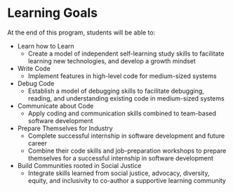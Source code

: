 # Learning Goals

At the end of this program, students will be able to:

- Learn how to Learn
    - Create a model of independent self-learning study skills to facilitate learning new technologies, and develop a growth mindset 
- Write Code
    - Implement features in high-level code for medium-sized systems
- Debug Code
    - Establish a model of debugging skills to facilitate debugging, reading, and understanding existing code in medium-sized systems
- Communicate about Code
    - Apply coding and communication skills combined to team-based software development
- Prepare Themselves for Industry
    - Complete successful internship in software development and future career
    - Combine their code skills and job-preparation workshops to prepare themselves for a successful internship in software development
- Build Communities rooted in Social Justice
    - Integrate skills learned from social justice, advocacy, diversity, equity, and inclusivity to co-author a supportive learning community
